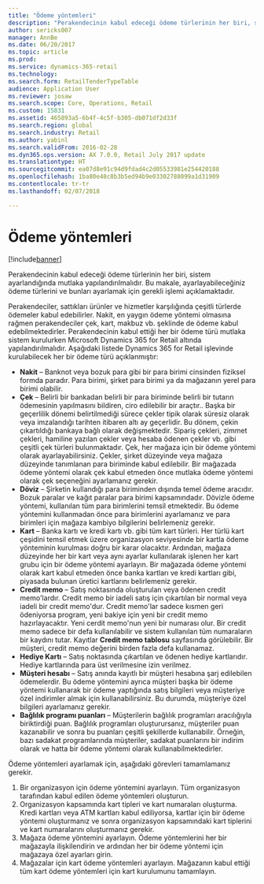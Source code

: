 ```yaml
---
title: "Ödeme yöntemleri"
description: "Perakendecinin kabul edeceği ödeme türlerinin her biri, sistem ayarlandığında mutlaka yapılandırılmalıdır. Bu makale, ayarlayabileceğiniz ödeme türlerini ve bunları ayarlamak için gerekli işlemi açıklamaktadır."
author: sericks007
manager: AnnBe
ms.date: 06/20/2017
ms.topic: article
ms.prod: 
ms.service: dynamics-365-retail
ms.technology: 
ms.search.form: RetailTenderTypeTable
audience: Application User
ms.reviewer: josaw
ms.search.scope: Core, Operations, Retail
ms.custom: 15831
ms.assetid: 465893a5-6b4f-4c5f-b305-db071df2d33f
ms.search.region: global
ms.search.industry: Retail
ms.author: yabinl
ms.search.validFrom: 2016-02-28
ms.dyn365.ops.version: AX 7.0.0, Retail July 2017 update
ms.translationtype: HT
ms.sourcegitcommit: ea07d8e91c94d9fdad4c2d05533981e254420188
ms.openlocfilehash: 1ba80e48c8b3b5ed94b9e03302788099a1d31909
ms.contentlocale: tr-tr
ms.lasthandoff: 02/07/2018

---
```


# <a name="payment-methods"></a>Ödeme yöntemleri

[!include[banner](includes/banner.md)]


Perakendecinin kabul edeceği ödeme türlerinin her biri, sistem ayarlandığında mutlaka yapılandırılmalıdır. Bu makale, ayarlayabileceğiniz ödeme türlerini ve bunları ayarlamak için gerekli işlemi açıklamaktadır.

Perakendeciler, sattıkları ürünler ve hizmetler karşılığında çeşitli türlerde ödemeler kabul edebilirler. Nakit, en yaygın ödeme yöntemi olmasına rağmen perakendeciler çek, kart, makbuz vb. şeklinde de ödeme kabul edebilmektedirler. Perakendecinin kabul ettiği her bir ödeme türü mutlaka sistem kurulurken Microsoft Dynamics 365 for Retail altında yapılandırılmalıdır. Aşağıdaki listede Dynamics 365 for Retail işlevinde kurulabilecek her bir ödeme türü açıklanmıştır:

-   **Nakit** – Banknot veya bozuk para gibi bir para birimi cinsinden fiziksel formda paradır. Para birimi, şirket para birimi ya da mağazanın yerel para birimi olabilir.
-   **Çek** – Belirli bir bankadan belirli bir para biriminde belirli bir tutarın ödemesinin yapılmasını bildiren, ciro edilebilir bir araçtır.. Başka bir geçerlilik dönemi belirtilmediği sürece çekler tipik olarak süresiz olarak veya imzalandığı tarihten itibaren altı ay geçerlidir. Bu dönem, çekin çıkartıldığı bankaya bağlı olarak değişmektedir. Sipariş çekleri, zimmet çekleri, hamiline yazılan çekler veya hesaba ödenen çekler vb. gibi çeşitli çek türleri bulunmaktadır. Çek, her mağaza için bir ödeme yöntemi olarak ayarlayabilirsiniz. Çekler, şirket düzeyinde veya mağaza düzeyinde tanımlanan para biriminde kabul edilebilir. Bir mağazada ödeme yöntemi olarak çek kabul etmeden önce mutlaka ödeme yöntemi olarak çek seçeneğini ayarlamanız gerekir.
-   **Döviz** – Şirketin kullandığı para biriminden dışında temel ödeme aracıdır. Bozuk paralar ve kağıt paralar para birimi kapsamındadır. Dövizle ödeme yöntemi, kullanılan tüm para birimlerini temsil etmektedir. Bu ödeme yöntemini kullanmadan önce para birimlerini ayarlamanız ve para birimleri için mağaza kambiyo bilgilerini belirlemeniz gerekir.
-   **Kart** – Banka kartı ve kredi kartı vb. gibi tüm kart türleri. Her türlü kart çeşidini temsil etmek üzere organizasyon seviyesinde bir kartla ödeme yönteminin kurulması doğru bir karar olacaktır. Ardından, mağaza düzeyinde her bir kart veya aynı ayarlar kullanılarak işlenen her kart grubu için bir ödeme yöntemi ayarlayın. Bir mağazada ödeme yöntemi olarak kart kabul etmeden önce banka kartları ve kredi kartları gibi, piyasada bulunan üretici kartlarını belirlemeniz gerekir.
-   **Credit memo** – Satış noktasında oluşturulan veya ödenen credit memo'lardır. Credit memo bir iadeli satış için çıkartılan bir normal veya iadeli bir credit memo'dur. Credit memo'lar sadece kısmen geri ödeniyorsa program, yeni bakiye için yeni bir credit memo hazırlayacaktır. Yeni cerdit memo'nun yeni bir numarası olur. Bir credit memo sadece bir defa kullanılabilir ve sistem kullanılan tüm numaraların bir kaydını tutar. Kayıtlar **Credit memo tablosu** sayfasında görülebilir. Bir müşteri, credit memo değerini birden fazla defa kullanamaz.
-   **Hediye Kartı** – Satış noktasında çıkartılan ve ödenen hediye kartlarıdır. Hediye kartlarında para üst verilmesine izin verilmez.
-   **Müşteri hesabı** – Satış anında kayıtlı bir müşteri hesabına şarj edilebilen ödemelerdir. Bu ödeme yöntemini ayrıca müşteri başka bir ödeme yöntemi kullanarak bir ödeme yaptığında satış bilgileri veya müşteriye özel indirimler almak için kullanabilirsiniz. Bu durumda, müşteriye özel bilgileri ayarlamanız gerekir.
-   **Bağlılık programı puanları** – Müşterilerin bağlılık programları aracılığıyla biriktirdiği puan. Bağlılık programları oluşturursanız, müşteriler puan kazanabilir ve sonra bu puanları çeşitli şekillerde kullanabilir. Örneğin, bazı sadakat programlarında müşteriler, sadakat puanlarını bir indirim olarak ve hatta bir ödeme yöntemi olarak kullanabilmektedirler.

Ödeme yöntemleri ayarlamak için, aşağıdaki görevleri tamamlamanız gerekir.

1.  Bir organizasyon için ödeme yöntemini ayarlayın. Tüm organizasyon tarafından kabul edilen ödeme yöntemleri oluşturun.
2.  Organizasyon kapsamında kart tipleri ve kart numaraları oluşturma. Kredi kartları veya ATM kartları kabul ediliyorsa, kartlar için bir ödeme yöntemi oluşturmanız ve sonra organizasyon kapsamındaki kart tiplerini ve kart numaralarını oluşturmanız gerekir.
3.  Mağaza ödeme yöntemini ayarlayın. Ödeme yöntemlerini her bir mağazayla ilişkilendirin ve ardından her bir ödeme yöntemi için mağazaya özel ayarları girin.
4.  Mağazalar için kart ödeme yöntemleri ayarlayın. Mağazanın kabul ettiği tüm kart ödeme yöntemleri için kart kurulumunu tamamlayın.





